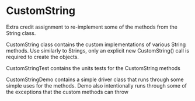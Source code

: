 # CustomString
Extra credit assignment to re-implement some of the methods from the String class.

CustomString class contains the custom implementations of various String methods. 
Use similarly to Strings, only an explicit new CustomString() call is required to create the objects.

CustomStringTest contains the units tests for the CustomString methods

CustomStringDemo contains a simple driver class that runs through some simple uses for the methods.
Demo also intentionally runs through some of the exceptions that the custom methods can throw
